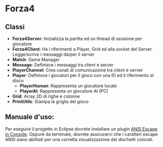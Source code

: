 # Forza4

## Classi

* **Forza4Server**: Inizializza la partita ed un thread di sessione per giocatore
* **Forza4Client**: Ha i riferimenti a Player, Grid ed alla socket del Server. Legge/scrive i messaggi da/per il server
* **Match**: Game Manager
* **Message**: Definisce i messaggi tra client e server
* **PlayerChannel**: Crea canali di comunicazione tra client e server
* **Player**: Definisce i giocatori per il gioco con una ID ed il riferimento al disco
	- **PlayerHuman**: Rappresenta un giocatore locale
	- **PlayerAI**: Rappresenta un giocatore AI (PC)
* **Grid**: Array 2D di righe e colonne
* **PrintUtils**: Stampa la griglia del gioco

## Manuale d'uso:

Per eseguire il progetto in Eclipse dovrete installare un plugin [ANSI Escape in Console](https://marketplace.eclipse.org/content/ansi-escape-console).
Oppure da terminale, dovrete assicurarvi che i caratteri escape ANSI siano abilitati per una corretta visualizzazione dei dischetti colorati.